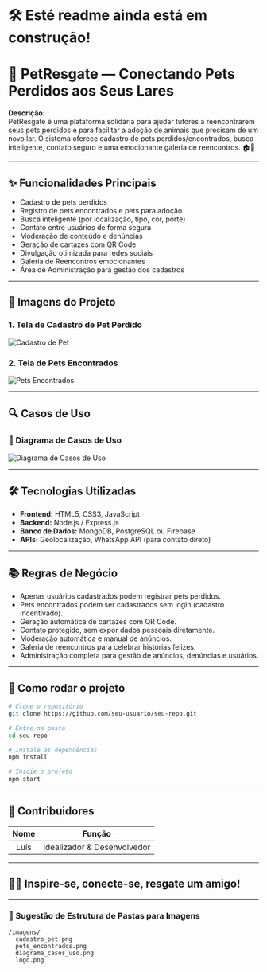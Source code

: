 # 🛠️ Esté readme ainda está em construção!

# 🐾 PetResgate — Conectando Pets Perdidos aos Seus Lares

**Descrição:**  
PetResgate é uma plataforma solidária para ajudar tutores a reencontrarem seus pets perdidos e para facilitar a adoção de animais que precisam de um novo lar. O sistema oferece cadastro de pets perdidos/encontrados, busca inteligente, contato seguro e uma emocionante galeria de reencontros. 🏠💙

---

## ✨ Funcionalidades Principais

- Cadastro de pets perdidos
- Registro de pets encontrados e pets para adoção
- Busca inteligente (por localização, tipo, cor, porte)
- Contato entre usuários de forma segura
- Moderação de conteúdo e denúncias
- Geração de cartazes com QR Code
- Divulgação otimizada para redes sociais
- Galeria de Reencontros emocionantes
- Área de Administração para gestão dos cadastros

---

## 📸 Imagens do Projeto

### 1. Tela de Cadastro de Pet Perdido

![Cadastro de Pet](./imagens/cadastro_pet.png)

### 2. Tela de Pets Encontrados

![Pets Encontrados](./imagens/pets_encontrados.png)

---

## 🔍 Casos de Uso

### 🎯 Diagrama de Casos de Uso

![Diagrama de Casos de Uso](./imagens/diagrama_casos_uso.png)

---

## 🛠️ Tecnologias Utilizadas

- **Frontend:** HTML5, CSS3, JavaScript
- **Backend:** Node.js / Express.js
- **Banco de Dados:** MongoDB, PostgreSQL ou Firebase
- **APIs:** Geolocalização, WhatsApp API (para contato direto)

---

## 📚 Regras de Negócio

- Apenas usuários cadastrados podem registrar pets perdidos.
- Pets encontrados podem ser cadastrados sem login (cadastro incentivado).
- Geração automática de cartazes com QR Code.
- Contato protegido, sem expor dados pessoais diretamente.
- Moderação automática e manual de anúncios.
- Galeria de reencontros para celebrar histórias felizes.
- Administração completa para gestão de anúncios, denúncias e usuários.

---

## 🚀 Como rodar o projeto

```bash
# Clone o repositório
git clone https://github.com/seu-usuario/seu-repo.git

# Entre na pasta
cd seu-repo

# Instale as dependências
npm install

# Inicie o projeto
npm start
```

---

## 🦡 Contribuidores

| Nome | Função |
|:----:|:------:|
| Luís | Idealizador & Desenvolvedor |

---

## 🐶💬 Inspire-se, conecte-se, resgate um amigo!

---

### 🔪 Sugestão de Estrutura de Pastas para Imagens

```
/imagens/
  cadastro_pet.png
  pets_encontrados.png
  diagrama_casos_uso.png
  logo.png
